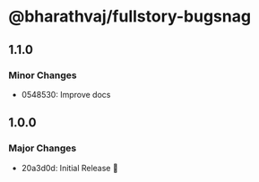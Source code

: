 # @bharathvaj/fullstory-bugsnag

## 1.1.0

### Minor Changes

- 0548530: Improve docs

## 1.0.0

### Major Changes

- 20a3d0d: Initial Release 🎉
